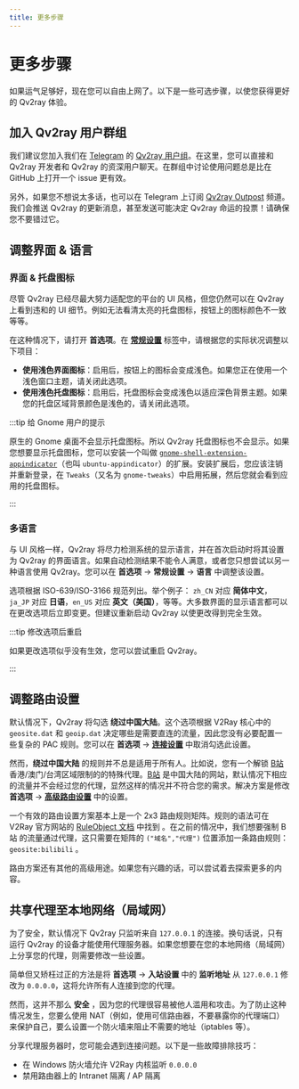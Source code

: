 ```yaml
---
title: 更多步骤
---
```


# 更多步骤

如果运气足够好，现在您可以自由上网了。以下是一些可选步骤，以使您获得更好的 Qv2ray 体验。

## 加入 Qv2ray 用户群组

我们建议您加入我们在 [Telegram](https://telegram.org/) 的 [Qv2ray 用户组](https://t.me/Qv2ray_chat)。在这里，您可以直接和 Qv2ray 开发者和 Qv2ray 的资深用户聊天。在群组中讨论使用问题总是比在 GitHub 上打开一个 issue 更有效。

另外，如果您不想说太多话，也可以在 Telegram 上订阅 [Qv2ray Outpost](https://t.me/Qv2ray) 频道。我们会推送 Qv2ray 的更新消息，甚至发送可能决定 Qv2ray 命运的投票！请确保您不要错过它。

## 调整界面 & 语言

### 界面 & 托盘图标

尽管 Qv2ray 已经尽最大努力适配您的平台的 UI 风格，但您仍然可以在 Qv2ray 上看到违和的 UI 细节。例如无法看清太亮的托盘图标，按钮上的图标颜色不一致等等。

在这种情况下，请打开 **首选项**。在 **[常规设置](qv2ray://open/preference/general)** 标签中，请根据您的实际状况调整以下项目：

- **使用浅色界面图标**：启用后，按钮上的图标会变成浅色。如果您正在使用一个浅色窗口主题，请关闭此选项。
- **使用浅色托盘图标**：启用后，托盘图标会变成浅色以适应深色背景主题。如果您的托盘区域背景颜色是浅色的，请关闭此选项。

:::tip 给 Gnome 用户的提示

原生的 Gnome 桌面不会显示托盘图标。所以 Qv2ray 托盘图标也不会显示。如果您想要显示托盘图标，您可以安装一个叫做 [`gnome-shell-extension-appindicator`](https://github.com/ubuntu/gnome-shell-extension-appindicator)（也叫 `ubuntu-appindicator`）的扩展。安装扩展后，您应该注销并重新登录，在 `Tweaks`（又名为 `gnome-tweaks`）中启用拓展，然后您就会看到应用的托盘图标。

:::

### 多语言

与 UI 风格一样，Qv2ray 将尽力检测系统的显示语言，并在首次启动时将其设置为 Qv2ray 的界面语言。如果自动检测结果不能令人满意，或者您只想尝试以另一种语言使用 Qv2ray。您可以在 **首选项** -> **常规设置** -> **语言** 中调整该设置。

选项根据 ISO-639/ISO-3166 规范列出。举个例子： `zh_CN` 对应 **简体中文**，`ja_JP` 对应 **日语**，`en_US` 对应 **英文（美国）**，等等。大多数界面的显示语言都可以在更改选项后立即变更。但建议重新启动 Qv2ray 以使更改得到完全生效。

:::tip 修改选项后重启

如果更改选项似乎没有生效，您可以尝试重启 Qv2ray。

:::

## 调整路由设置

默认情况下，Qv2ray 将勾选 **绕过中国大陆**。这个选项根据 V2Ray 核心中的 `geosite.dat` 和 `geoip.dat` 决定哪些是需要直连的流量，因此您没有必要配置一些复杂的 PAC 规则。您可以在 **首选项** -> **[连接设置](qv2ray://open/preference/connection)** 中取消勾选此设置。

然而，**绕过中国大陆** 的规则并不总是适用于所有人。比如说，您有一个解锁 [B站](https://bilibili.com/) 香港/澳门/台湾区域限制的的特殊代理。[B站](https://bilibili.com/) 是中国大陆的网站，默认情况下相应的流量并不会经过您的代理，显然这样的情况并不符合您的需求。解决方案是修改 **首选项** -> **[高级路由设置](qv2ray://open/preference/route)** 中的设置。

一个有效的路由设置方案基本上是一个 2x3 路由规则矩阵。规则的语法可在 V2Ray 官方网站的 [RuleObject 文档](https://www.v2fly.org/config/routing.html#routingobject) 中找到 。在之前的情况中，我们想要强制 B站 的流量通过代理，这只需要在矩阵的 `("域名","代理")` 位置添加一条路由规则： `geosite:bilibili` 。

路由方案还有其他的高级用途。如果您有兴趣的话，可以尝试着去探索更多的内容。

## 共享代理至本地网络（局域网）

为了安全，默认情况下 Qv2ray 只监听来自 `127.0.0.1` 的连接。换句话说，只有运行 Qv2ray 的设备才能使用代理服务器。如果您想要在您的本地网络（局域网）上分享您的代理，则需要修改一些设置。

简单但又矫枉过正的方法是将 **首选项** -> **入站设置** 中的 **监听地址** 从 `127.0.0.1` 修改为 `0.0.0.0`，这将允许所有人连接到您的代理。

然而，这并不那么 **安全** ，因为您的代理很容易被他人滥用和攻击。为了防止这种情况发生，您要么使用 NAT（例如，使用可信路由器，不要暴露你的代理端口）来保护自己，要么设置一个防火墙来阻止不需要的地址（iptables 等）。

分享代理服务器时，您可能会遇到连接问题。以下是一些故障排除技巧：

- 在 Windows 防火墙允许 V2Ray 内核监听 `0.0.0.0`
- 禁用路由器上的 Intranet 隔离 / AP 隔离

